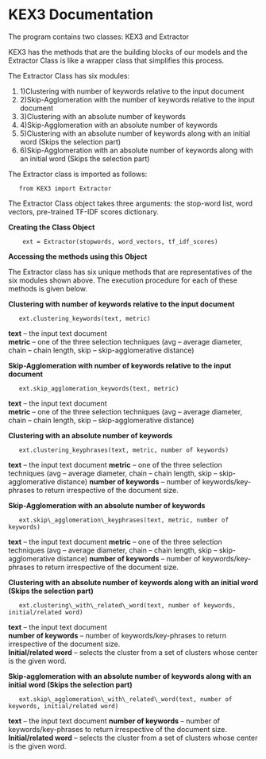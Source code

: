 
# KEX3 Documentation

The program contains two classes: KEX3 and Extractor

KEX3 has the methods that are the building blocks of our models and the Extractor Class is like a wrapper class that simplifies this process.

The Extractor Class has six modules:

1. 1)Clustering with number of keywords relative to the input document
2. 2)Skip-Agglomeration with the number of keywords relative to the input document
3. 3)Clustering with an absolute number of keywords
4. 4)Skip-Agglomeration with an absolute number of keywords
5. 5)Clustering with an absolute number of keywords along with an initial word (Skips the selection part)
6. 6)Skip-Agglomeration with an absolute number of keywords along with an initial word (Skips the selection part)

The Extractor class is imported as follows:

       from KEX3 import Extractor

The Extractor Class object takes three arguments: the stop-word list, word vectors, pre-trained TF-IDF scores dictionary.

**Creating the Class Object**

        ext = Extractor(stopwords, word_vectors, tf_idf_scores)

**Accessing the methods using this Object**

The Extractor class has six unique methods that are representatives of the six modules shown above. The execution procedure for each of these methods is given below.

**Clustering with number of keywords relative to the input document**

       ext.clustering_keywords(text, metric)

 **text** – the input text document       
 **metric** – one of the three selection techniques (avg – average diameter, chain – chain length, skip – skip-agglomerative distance)

**Skip-Agglomeration with number of keywords relative to the input document**

       ext.skip_agglomeration_keywords(text, metric)

**text** – the input text document  
**metric** – one of the three selection techniques (avg – average diameter, chain – chain length, skip – skip-agglomerative distance)

**Clustering with an absolute number of keywords**

       ext.clustering_keyphrases(text, metric, number of keywords)

**text** – the input text document 
**metric** – one of the three selection techniques (avg – average diameter, chain – chain length, skip – skip-agglomerative distance)   **number of keywords** – number of keywords/key-phrases to return irrespective of the document size.

**Skip-Agglomeration with an absolute number of keywords**

       ext.skip\_agglomeration\_keyphrases(text, metric, number of keywords)

**text** – the input text document 
**metric** – one of the three selection techniques (avg – average diameter, chain – chain length, skip – skip-agglomerative distance)   **number of keywords** – number of keywords/key-phrases to return irrespective of the document size.

**Clustering with an absolute number of keywords along with an initial word (Skips the selection part)**

       ext.clustering\_with\_related\_word(text, number of keywords, initial/related word)

**text** – the input text document  
**number of keywords** – number of keywords/key-phrases to return irrespective of the document size.                           
**Initial/related word** – selects the cluster from a set of clusters whose center is the given word.

**Skip-agglomeration with an absolute number of keywords along with an initial word (Skips the selection part)**

       ext.skip\_agglomeration\_with\_related\_word(text, number of keywords, initial/related word)

**text** – the input text document
**number of keywords** – number of keywords/key-phrases to return irrespective of the document size.  
**Initial/related word** – selects the cluster from a set of clusters whose center is the given word.
